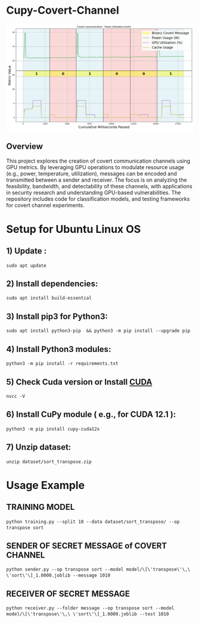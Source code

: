 # Cupy-Covert-Channel
<img src=img/Covert_communication.png align="center">

## Overview
This project explores the creation of covert communication channels using GPU metrics. By leveraging GPU operations to modulate resource usage (e.g., power, temperature, utilization), messages can be encoded and transmitted between a sender and receiver. The focus is on analyzing the feasibility, bandwidth, and detectability of these channels, with applications in security research and understanding GPU-based vulnerabilities. The repository includes code for classification models, and testing frameworks for covert channel experiments.

# Setup for Ubuntu Linux OS

## 1) Update : 
	sudo apt update
  
## 2) Install dependencies:
    sudo apt install build-essential 

## 3) Install pip3 for Python3: 
	sudo apt install python3-pip  && python3 -m pip install --upgrade pip

## 4) Install Python3 modules: 
	python3 -m pip install -r requirements.txt
	
## 5) Check Cuda version or Install [CUDA](https://developer.nvidia.com/cuda-toolkit)
	nvcc -V

## 6) Install CuPy module ( e.g., for CUDA 12.1 ):
	python3 -m pip install cupy-cuda12x

## 7) Unzip dataset:
    unzip dataset/sort_transpose.zip


# Usage Example
## TRAINING MODEL

    python training.py --split 10 --data dataset/sort_transpose/ --op transpose sort


## SENDER OF SECRET MESSAGE of COVERT CHANNEL

    python sender.py --op transpose sort --model model/\[\'transpose\'\,\ \'sort\'\]_1.0000.joblib --message 1010




## RECEIVER OF SECRET MESSAGE

    python receiver.py --folder message --op transpose sort --model model/\[\'transpose\'\,\ \'sort\'\]_1.0000.joblib --test 1010


<!--- [![Say Thanks!](https://img.shields.io/badge/Say%20Thanks-!-1EAEDB.svg)](https://saythanks.io/to/gianluca.delucia) -->
